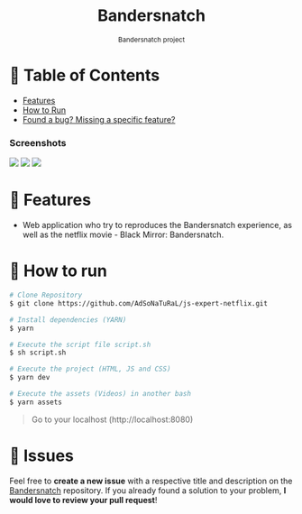 <h1 align="center">Bandersnatch</h1>

<div align="center">
  <sub>Bandersnatch project</sub>
</div>

# :pushpin: Table of Contents

* [Features](#rocket-features)
* [How to Run](#construction_worker-how-to-run)
* [Found a bug? Missing a specific feature?](#bug-issues)

### Screenshots
<div>
  <img src="https://user-images.githubusercontent.com/26275918/97855368-eb4c9b00-1cfa-11eb-95bc-4ef86874a400.png">
  <img src="https://user-images.githubusercontent.com/26275918/97855373-ec7dc800-1cfa-11eb-931e-3fe826993143.png">
  <img src="https://user-images.githubusercontent.com/26275918/97855378-ed165e80-1cfa-11eb-9271-d47df8a2d4fb.png">
</div>


# :rocket: Features

* Web application who try to reproduces the Bandersnatch experience, as well as the netflix movie - Black Mirror: Bandersnatch.

# :construction_worker: How to run

```bash
# Clone Repository
$ git clone https://github.com/AdSoNaTuRaL/js-expert-netflix.git
```
```bash
# Install dependencies (YARN)
$ yarn
```
```bash
# Execute the script file script.sh
$ sh script.sh
```
```bash
# Execute the project (HTML, JS and CSS)
$ yarn dev
```
```bash
# Execute the assets (Videos) in another bash
$ yarn assets
```
> Go to your localhost (http://localhost:8080)

# :bug: Issues

Feel free to **create a new issue** with a respective title and description on the [Bandersnatch](https://github.com/AdSoNaTuRaL/js-expert-netflix/issues) repository. If you already found a solution to your problem, **I would love to review your pull request**!
